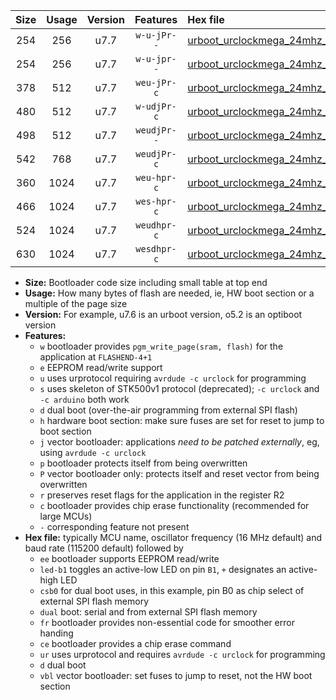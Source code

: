 |Size|Usage|Version|Features|Hex file|
|:-:|:-:|:-:|:-:|:--|
|254|256|u7.7|`w-u-jPr--`|[urboot_urclockmega_24mhz_19200bps_led+c7_ur_vbl.hex](https://raw.githubusercontent.com/stefanrueger/urboot.hex/main/boards/urclockmega/fcpu_24mhz/19200_bps/urboot_urclockmega_24mhz_19200bps_led+c7_ur_vbl.hex)|
|254|256|u7.7|`w-u-jpr--`|[urboot_urclockmega_24mhz_19200bps_led+c7_fr_ur_vbl.hex](https://raw.githubusercontent.com/stefanrueger/urboot.hex/main/boards/urclockmega/fcpu_24mhz/19200_bps/urboot_urclockmega_24mhz_19200bps_led+c7_fr_ur_vbl.hex)|
|378|512|u7.7|`weu-jPr-c`|[urboot_urclockmega_24mhz_19200bps_ee_led+c7_fr_ce_ur_vbl.hex](https://raw.githubusercontent.com/stefanrueger/urboot.hex/main/boards/urclockmega/fcpu_24mhz/19200_bps/urboot_urclockmega_24mhz_19200bps_ee_led+c7_fr_ce_ur_vbl.hex)|
|480|512|u7.7|`w-udjPr-c`|[urboot_urclockmega_24mhz_19200bps_led+c7_csb3_dual_fr_ce_ur_vbl.hex](https://raw.githubusercontent.com/stefanrueger/urboot.hex/main/boards/urclockmega/fcpu_24mhz/19200_bps/urboot_urclockmega_24mhz_19200bps_led+c7_csb3_dual_fr_ce_ur_vbl.hex)|
|498|512|u7.7|`weudjPr--`|[urboot_urclockmega_24mhz_19200bps_ee_led+c7_csb3_dual_fr_ur_vbl.hex](https://raw.githubusercontent.com/stefanrueger/urboot.hex/main/boards/urclockmega/fcpu_24mhz/19200_bps/urboot_urclockmega_24mhz_19200bps_ee_led+c7_csb3_dual_fr_ur_vbl.hex)|
|542|768|u7.7|`weudjPr-c`|[urboot_urclockmega_24mhz_19200bps_ee_led+c7_csb3_dual_fr_ce_ur_vbl.hex](https://raw.githubusercontent.com/stefanrueger/urboot.hex/main/boards/urclockmega/fcpu_24mhz/19200_bps/urboot_urclockmega_24mhz_19200bps_ee_led+c7_csb3_dual_fr_ce_ur_vbl.hex)|
|360|1024|u7.7|`weu-hpr-c`|[urboot_urclockmega_24mhz_19200bps_ee_led+c7_fr_ce_ur.hex](https://raw.githubusercontent.com/stefanrueger/urboot.hex/main/boards/urclockmega/fcpu_24mhz/19200_bps/urboot_urclockmega_24mhz_19200bps_ee_led+c7_fr_ce_ur.hex)|
|466|1024|u7.7|`wes-hpr-c`|[urboot_urclockmega_24mhz_19200bps_ee_led+c7_fr_ce.hex](https://raw.githubusercontent.com/stefanrueger/urboot.hex/main/boards/urclockmega/fcpu_24mhz/19200_bps/urboot_urclockmega_24mhz_19200bps_ee_led+c7_fr_ce.hex)|
|524|1024|u7.7|`weudhpr-c`|[urboot_urclockmega_24mhz_19200bps_ee_led+c7_csb3_dual_fr_ce_ur.hex](https://raw.githubusercontent.com/stefanrueger/urboot.hex/main/boards/urclockmega/fcpu_24mhz/19200_bps/urboot_urclockmega_24mhz_19200bps_ee_led+c7_csb3_dual_fr_ce_ur.hex)|
|630|1024|u7.7|`wesdhpr-c`|[urboot_urclockmega_24mhz_19200bps_ee_led+c7_csb3_dual_fr_ce.hex](https://raw.githubusercontent.com/stefanrueger/urboot.hex/main/boards/urclockmega/fcpu_24mhz/19200_bps/urboot_urclockmega_24mhz_19200bps_ee_led+c7_csb3_dual_fr_ce.hex)|

- **Size:** Bootloader code size including small table at top end
- **Usage:** How many bytes of flash are needed, ie, HW boot section or a multiple of the page size
- **Version:** For example, u7.6 is an urboot version, o5.2 is an optiboot version
- **Features:**
  + `w` bootloader provides `pgm_write_page(sram, flash)` for the application at `FLASHEND-4+1`
  + `e` EEPROM read/write support
  + `u` uses urprotocol requiring `avrdude -c urclock` for programming
  + `s` uses skeleton of STK500v1 protocol (deprecated); `-c urclock` and `-c arduino` both work
  + `d` dual boot (over-the-air programming from external SPI flash)
  + `h` hardware boot section: make sure fuses are set for reset to jump to boot section
  + `j` vector bootloader: applications *need to be patched externally*, eg, using `avrdude -c urclock`
  + `p` bootloader protects itself from being overwritten
  + `P` vector bootloader only: protects itself and reset vector from being overwritten
  + `r` preserves reset flags for the application in the register R2
  + `c` bootloader provides chip erase functionality (recommended for large MCUs)
  + `-` corresponding feature not present
- **Hex file:** typically MCU name, oscillator frequency (16 MHz default) and baud rate (115200 default) followed by
  + `ee` bootloader supports EEPROM read/write
  + `led-b1` toggles an active-low LED on pin `B1`, `+` designates an active-high LED
  + `csb0` for dual boot uses, in this example, pin B0 as chip select of external SPI flash memory
  + `dual` boot: serial and from external SPI flash memory
  + `fr` bootloader provides non-essential code for smoother error handing
  + `ce` bootloader provides a chip erase command
  + `ur` uses urprotocol and requires `avrdude -c urclock` for programming
  + `d` dual boot
  + `vbl` vector bootloader: set fuses to jump to reset, not the HW boot section
